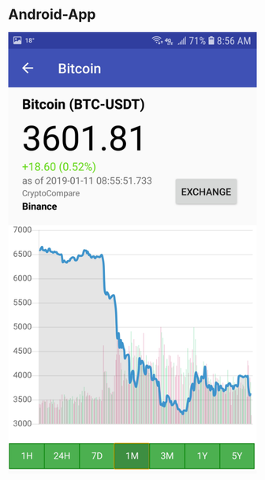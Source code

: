 # Android-App
![alt text](https://raw.githubusercontent.com/NickWPI/Android-App/master/screenshots/Screenshot_20190111-085601_AndroidTest.jpg)
